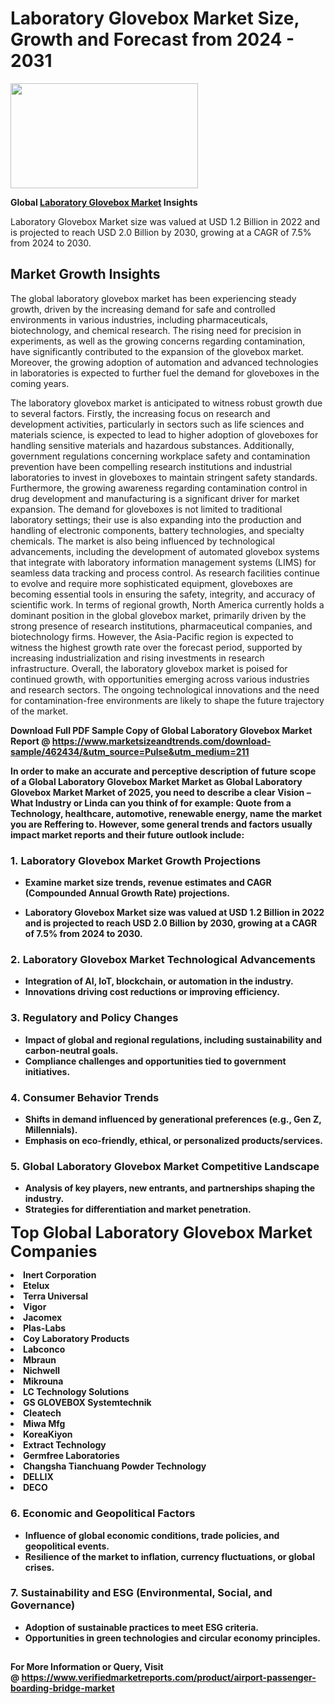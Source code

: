 <H1>Laboratory Glovebox Market Size, Growth and Forecast from 2024 - 2031</H1><img class="aligncenter size-medium wp-image-584254" src="https://thirdeyenews.in/wp-content/uploads/2024/09/Global-Market-Research-300x168.jpeg" alt="" width="300" height="168" /><p><strong>Global&nbsp;<a href="https://www.marketsizeandtrends.com/download-sample/462434/&amp;utm_source=Pulse&amp;utm_medium=211">Laboratory Glovebox Market</a> Insights</strong></p><p>Laboratory Glovebox Market size was valued at USD 1.2 Billion in 2022 and is projected to reach USD 2.0 Billion by 2030, growing at a CAGR of 7.5% from 2024 to 2030.</p><p><h2>Market Growth Insights</h2> <p>The global laboratory glovebox market has been experiencing steady growth, driven by the increasing demand for safe and controlled environments in various industries, including pharmaceuticals, biotechnology, and chemical research. The rising need for precision in experiments, as well as the growing concerns regarding contamination, have significantly contributed to the expansion of the glovebox market. Moreover, the growing adoption of automation and advanced technologies in laboratories is expected to further fuel the demand for gloveboxes in the coming years.</p> <p><strong></strong></p> <p>The laboratory glovebox market is anticipated to witness robust growth due to several factors. Firstly, the increasing focus on research and development activities, particularly in sectors such as life sciences and materials science, is expected to lead to higher adoption of gloveboxes for handling sensitive materials and hazardous substances. Additionally, government regulations concerning workplace safety and contamination prevention have been compelling research institutions and industrial laboratories to invest in gloveboxes to maintain stringent safety standards. Furthermore, the growing awareness regarding contamination control in drug development and manufacturing is a significant driver for market expansion. The demand for gloveboxes is not limited to traditional laboratory settings; their use is also expanding into the production and handling of electronic components, battery technologies, and specialty chemicals. The market is also being influenced by technological advancements, including the development of automated glovebox systems that integrate with laboratory information management systems (LIMS) for seamless data tracking and process control. As research facilities continue to evolve and require more sophisticated equipment, gloveboxes are becoming essential tools in ensuring the safety, integrity, and accuracy of scientific work. In terms of regional growth, North America currently holds a dominant position in the global glovebox market, primarily driven by the strong presence of research institutions, pharmaceutical companies, and biotechnology firms. However, the Asia-Pacific region is expected to witness the highest growth rate over the forecast period, supported by increasing industrialization and rising investments in research infrastructure. Overall, the laboratory glovebox market is poised for continued growth, with opportunities emerging across various industries and research sectors. The ongoing technological innovations and the need for contamination-free environments are likely to shape the future trajectory of the market.</p> <p><strong></p><p><span class=""><strong>Download Full PDF Sample Copy of Global Laboratory Glovebox Market Report</strong> @ <a href="https://www.marketsizeandtrends.com/download-sample/462434/&amp;utm_source=Pulse&amp;utm_medium=211" target="_blank">https://www.marketsizeandtrends.com/download-sample/462434/&amp;utm_source=Pulse&amp;utm_medium=211</a></span></p><p>In order to make an accurate and perceptive description of future scope of a Global&nbsp;Laboratory Glovebox Market Market as Global&nbsp;Laboratory Glovebox Market Market of 2025, you need to describe a clear Vision &ndash; What Industry or Linda can you think of for example: Quote from a Technology, healthcare, automotive, renewable energy, name the market you are Reffering to. However, some general trends and factors usually impact market reports and their future outlook include:</p><h3>1.&nbsp;<strong>Laboratory Glovebox Market Growth Projections</strong></h3><ul><li>Examine market size trends, revenue estimates and CAGR (Compounded Annual Growth Rate) projections.</li><li><p>Laboratory Glovebox Market size was valued at USD 1.2 Billion in 2022 and is projected to reach USD 2.0 Billion by 2030, growing at a CAGR of 7.5% from 2024 to 2030.</p></li></ul><h3>2.&nbsp;<strong>Laboratory Glovebox Market Technological Advancements</strong></h3><ul><li>Integration of AI, IoT, blockchain, or automation in the industry.</li><li>Innovations driving cost reductions or improving efficiency.</li></ul><h3>3.&nbsp;<strong>Regulatory and Policy Changes</strong></h3><ul><li>Impact of global and regional regulations, including sustainability and carbon-neutral goals.</li><li>Compliance challenges and opportunities tied to government initiatives.</li></ul><h3>4.&nbsp;<strong>Consumer Behavior Trends</strong></h3><ul><li>Shifts in demand influenced by generational preferences (e.g., Gen Z, Millennials).</li><li>Emphasis on eco-friendly, ethical, or personalized products/services.</li></ul><h3>5.&nbsp;<strong>Global Laboratory Glovebox Market Competitive Landscape</strong></h3><ul><li>Analysis of key players, new entrants, and partnerships shaping the industry.</li><li>Strategies for differentiation and market penetration.</li></ul><p data-pm-slice="1 1 []"><span style="color: inherit; font-family: inherit; font-size: 25px;">Top Global Laboratory Glovebox Market Companies</span></p><div class="" data-test-id=""><p><li>Inert Corporation</li><li> Etelux</li><li> Terra Universal</li><li> Vigor</li><li> Jacomex</li><li> Plas-Labs</li><li> Coy Laboratory Products</li><li> Labconco</li><li> Mbraun</li><li> Nichwell</li><li> Mikrouna</li><li> LC Technology Solutions</li><li> GS GLOVEBOX Systemtechnik</li><li> Cleatech</li><li> Miwa Mfg</li><li> KoreaKiyon</li><li> Extract Technology</li><li> Germfree Laboratories</li><li> Changsha Tianchuang Powder Technology</li><li> DELLIX</li><li> DECO</li></p></div><h3>6.&nbsp;<strong>Economic and Geopolitical Factors</strong></h3><ul><li>Influence of global economic conditions, trade policies, and geopolitical events.</li><li>Resilience of the market to inflation, currency fluctuations, or global crises.</li></ul><h3>7.&nbsp;<strong>Sustainability and ESG (Environmental, Social, and Governance)</strong></h3><ul><li>Adoption of sustainable practices to meet ESG criteria.</li><li>Opportunities in green technologies and circular economy principles.</li></ul><h2><strong style="font-size: 14px;">For More Information or Query, Visit @&nbsp;</strong><a style="background-color: #ffffff; font-size: 14px;" href="https://www.marketsizeandtrends.com/report/laboratory-glovebox-market/" target="_blank">https://www.verifiedmarketreports.com/product/airport-passenger-boarding-bridge-market</a></h2>
